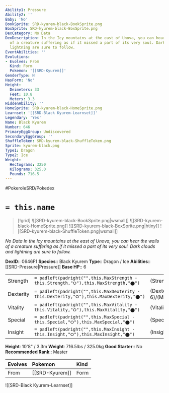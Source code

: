 ```yaml
---
Ability1: Pressure
Ability2: ''
Baby: 'No'
BookSprite: SRD-kyurem-black-BookSprite.png
BoxSprite: SRD-kyurem-black-BoxSprite.png
DexCategory: No Data
DexDescription: In the Icy mountains at the east of Unova, you can hear the wails
  of a creature suffering as if it missed a part of its very soul. Dark clouds and
  lightning are sure to follow.
EventAbilities: ''
Evolutions:
- Evolves: From
  Kind: Form
  Pokemon: '[[SRD-Kyurem]]'
GenderType: N
HasForm: 'No'
Height:
  Deimeters: 33
  Feet: 10.8
  Meters: 3.3
HiddenAbility: ''
HomeSprite: SRD-kyurem-black-HomeSprite.png
Learnset: '[[SRD-Black Kyurem-Learnset]]'
Legendary: 'Yes'
Name: Black Kyurem
Number: 646
PrimaryEggGroup: Undiscovered
SecondaryEggGroup: ''
ShuffleToken: SRD-kyurem-black-ShuffleToken.png
Sprite: kyurem-black.png
Type1: Dragon
Type2: Ice
Weight:
  Hectograms: 3250
  Kilograms: 325.0
  Pounds: 716.5
---
```


#PokeroleSRD/Pokedex

# `= this.name`

> [!grid]
> ![[SRD-kyurem-black-BookSprite.png|wsmall]]
> ![[SRD-kyurem-black-HomeSprite.png]]
> ![[SRD-kyurem-black-BoxSprite.png|htiny]]
> ![[SRD-kyurem-black-ShuffleToken.png|wsmall]]


*No Data*
*In the Icy mountains at the east of Unova, you can hear the wails of a creature suffering as if it missed a part of its very soul. Dark clouds and lightning are sure to follow.*

**DexID**:: 0646F1
**Species**:: Black Kyurem
**Type**:: Dragon / Ice
**Abilities**:: [[SRD-Pressure|Pressure]]
**Base HP**:: 6

|           |                                                                                        |                                          |
| --------- | -------------------------------------------------------------------------------------- | ---------------------------------------- |
| Strength  | `= padleft(padright("",this.MaxStrength - this.Strength,"⭘"),this.MaxStrength,"⬤")`    | (Strength::9)/(MaxStrength::9)   |
| Dexterity | `= padleft(padright("",this.MaxDexterity - this.Dexterity,"⭘"),this.MaxDexterity,"⬤")` | (Dexterity:: 6)/(MaxDexterity::6) |
| Vitality  | `= padleft(padright("",this.MaxVitality - this.Vitality,"⭘"),this.MaxVitality,"⬤")`    | (Vitality::6)/(MaxVitality::6)   |
| Special   | `= padleft(padright("",this.MaxSpecial - this.Special,"⭘"),this.MaxSpecial,"⬤")`       | (Special::7)/(MaxSpecial::7)     |
| Insight   | `= padleft(padright("",this.MaxInsight - this.Insight,"⭘"),this.MaxInsight,"⬤")`       | (Insight::5)/(MaxInsight::5)     |

**Height**: 10'8" / 3.3m
**Weight**: 716.5lbs / 325.0kg
**Good Starter**:: No
**Recommended Rank**:: Master

| Evolves   | Pokemon        | Kind   |
|:----------|:---------------|:-------|
| From      | [[SRD-Kyurem]] | Form   |

![[SRD-Black Kyurem-Learnset]]